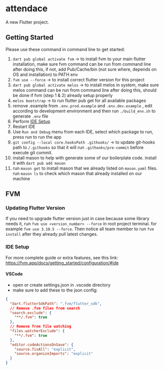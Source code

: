 # attendace

A new Flutter project.

## Getting Started

Please use these command in command line to get started:

1. `dart pub global activate fvm` -> to install fvm to your main flutter installation, make sure fvm command can be run from command line after doing this, if not, add Pub/Cache/bin (not sure where, depends on OS and installation) to PATH env
2. `fvm use --force` -> to install correct flutter version for this project
3. `dart pub global activate melos` -> to install melos in system, make sure melos command can be run from command line after doing this, should be done if fvm (step 1 & 2) already setup properly
4. `melos bootstrap` -> to run flutter pub get for all available packages
5. remove .example from `.env.prod.example` and `.env.dev.example` , edit according to development environment and then run `./build_env.sh` to
   generate `.env` file
6. Perform [IDE Setup](#ide-setup)
7. Restart IDE
8. Use `Run and Debug` menu from each IDE, select which package to run, press run to run the app
9. `git config --local core.hooksPath .githooks/` -> to update git-hooks path to `/.githooks` so that it will run `.githooks/pre-commit` before execute git commit.
10. install mason to help with generate some of our boilerplate code. install it with `dart pub add mason`
11. run `mason get` to install mason that we already listed on `mason.yaml` files. run `mason ls` to check which mason that already installed on our machine

## FVM

### Updating Flutter Version

If you need to upgrade flutter version just in case because some library needs it, run `fvm use <version_number> --force` in root project terminal. for example `fvm use 3.10.5 --force`. Then notice all team member to run `fvm install` after they already pull latest changes.

### IDE Setup

For more complete guide or extra features, see this link: https://fvm.app/docs/getting_started/configuration/#ide

#### VSCode

- open or create settings.json in .vscode directory
- make sure to add these to the json config:

```json
{
  "dart.flutterSdkPath": ".fvm/flutter_sdk",
  // Remove .fvm files from search
  "search.exclude": {
    "**/.fvm": true
  },
  // Remove from file watching
  "files.watcherExclude": {
    "**/.fvm": true
  },
  "editor.codeActionsOnSave": {
    "source.fixAll": "explicit",
    "source.organizeImports": "explicit"
  }
}